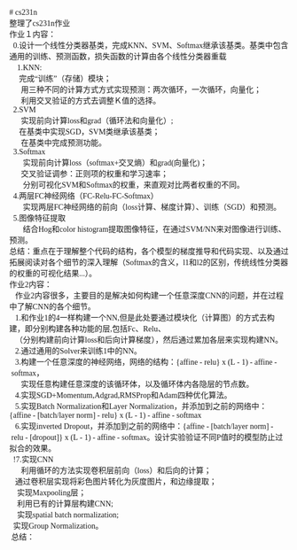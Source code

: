 <style class="fox_global_style"> div.fox_html_content { line-height: 1.5;} /* 一些默认样式 */ blockquote { margin-Top: 0px; margin-Bottom: 0px; margin-Left: 0.5em } ol, ul { margin-Top: 0px; margin-Bottom: 0px; list-style-position: inside; } p { margin-Top: 0px; margin-Bottom: 0px } </style><span style="font-family: &quot;" microsoft="" yahei="" ui'";="" font-size:="" 14px;="" color:="" rgb(0,="" 0,="" 0);="" background-color:="" rgba(0,="" font-weight:="" normal;="" font-style:="" normal;text-decoration:="" none;'="">#&nbsp;cs231n<br>整理了cs231n作业<br>作业１内容：<br>&nbsp;&nbsp;0.设计一个线性分类器基类，完成KNN、SVM、Softmax继承该基类。基类中包含通用的训练、预测函数，损失函数的计算由各个线性分类器重载<br>　1.KNN:<br><span style="white-space: pre;">	</span>&nbsp;&nbsp;完成“训练”（存储）模块；<br><span style="white-space: pre;">	</span>&nbsp;&nbsp;用三种不同的计算方式方式实现预测：两次循环，一次循环，向量化；<br>&nbsp;&nbsp;&nbsp;&nbsp;&nbsp;&nbsp;利用交叉验证的方式去调整Ｋ值的选择。<br>&nbsp;&nbsp;2.SVM<br><span style="white-space: pre;">	</span>&nbsp;&nbsp;&nbsp;实现前向计算loss和grad（循环法和向量化）;<br><span style="white-space: pre;">	</span>&nbsp;&nbsp;&nbsp;在基类中实现SGD，SVM类继承该基类；<br><span style="white-space: pre;">	</span>&nbsp;&nbsp;&nbsp;在基类中完成预测功能。<br>&nbsp;&nbsp;3.Softmax<br>&nbsp;&nbsp;&nbsp;&nbsp;&nbsp;&nbsp;&nbsp;实现前向计算loss（softmax+交叉熵）和grad(向量化)；<br><span style="white-space: pre;">	</span>&nbsp;&nbsp;&nbsp;交叉验证调参：正则项的权重和学习速率；<br><span style="white-space: pre;">	</span>&nbsp;&nbsp;&nbsp;分别可视化SVM和Softmax的权重，来直观对比两者权重的不同。<br>&nbsp;&nbsp;4.两层FC神经网络（FC-Relu-FC-Softmax）<br>&nbsp;&nbsp;&nbsp;&nbsp;&nbsp;&nbsp;&nbsp;实现两层FC神经网络的前向（loss计算、梯度计算）、训练（SGD）和预测。<br>&nbsp;&nbsp;5.图像特征提取<br>&nbsp;&nbsp;&nbsp;&nbsp;&nbsp;&nbsp;&nbsp;结合Hog和color&nbsp;histogram提取图像特征，在通过SVM/NN来对图像进行训练、预测。<br>总结：重点在于理解整个代码的结构，各个模型的梯度推导和代码实现、以及通过拓展阅读对各个细节的深入理解（Softmax的含义，l1和l2的区别，传统线性分类器的权重的可视化结果...）。<br>作业2内容：<br>&nbsp;&nbsp;&nbsp;作业2内容很多，主要目的是解决如何构建一个任意深度CNN的问题，并在过程中了解CNN的各个细节。<span style="white-space: pre;">	</span><br>&nbsp;&nbsp;&nbsp;1.和作业1的4一样构建一个NN,但是此处要通过模块化（计算图）的方式去构建，即分别构建各种功能的层,包括Fc、Relu、<br>&nbsp;&nbsp;&nbsp;（分别构建前向计算loss和后向计算梯度），然后通过累加各层来实现构建NN。<br>&nbsp;&nbsp;&nbsp;2.通过通用的Solver来训练1中的NN。<br>&nbsp;&nbsp;&nbsp;3.构建一个任意深度的神经网络，网络的结构：{affine&nbsp;-&nbsp;relu}&nbsp;x&nbsp;(L&nbsp;-&nbsp;1)&nbsp;-&nbsp;affine&nbsp;-&nbsp;softmax，<br>&nbsp;&nbsp;&nbsp;&nbsp;&nbsp;&nbsp;实现任意构建任意深度的该循环体，以及循环体内各隐层的节点数。&nbsp;<br>&nbsp;&nbsp;&nbsp;4.实现SGD+Momentum,Adgrad,RMSProp和Adam四种优化算法。<br>&nbsp;&nbsp;&nbsp;5.实现Batch&nbsp;Normalization和Layer&nbsp;Normalization，并添加到之前的网络中：{affine&nbsp;-&nbsp;[batch/layer&nbsp;norm]&nbsp;-&nbsp;relu}&nbsp;x&nbsp;(L&nbsp;-&nbsp;1)&nbsp;-&nbsp;affine&nbsp;-&nbsp;softmax<br>&nbsp;&nbsp;&nbsp;6.实现inverted&nbsp;Dropout，并添加到之前的网络中：{affine&nbsp;-&nbsp;[batch/layer&nbsp;norm]&nbsp;-&nbsp;relu&nbsp;-&nbsp;[dropout]}&nbsp;x&nbsp;(L&nbsp;-&nbsp;1)&nbsp;-&nbsp;affine&nbsp;-&nbsp;softmax。设计实验验证不同P值时的模型防止过拟合的效果。<br>&nbsp;&nbsp;!7.实现CNN<br><span style="white-space: pre;">	</span>&nbsp;&nbsp;&nbsp;&nbsp;利用循环的方法实现卷积层前向（loss）和后向的计算；<br><span style="white-space: pre;">	</span><span style="white-space: pre;">	</span>通过卷积层实现将彩色图片转化为灰度图片，和边缘提取；<br><span style="white-space: pre;">	</span><span style="white-space: pre;">	</span>实现Maxpooling层；<br><span style="white-space: pre;">	</span><span style="white-space: pre;">	</span>利用已有的计算层构建CNN;<br><span style="white-space: pre;">	</span><span style="white-space: pre;">	</span>实现spatial&nbsp;batch&nbsp;normalization;<br><span style="white-space: pre;">	</span><span style="white-space: pre;">	</span>实现Group&nbsp;Normalization。<br>&nbsp;总结：<br>&nbsp; &nbsp; &nbsp; &nbsp; &nbsp; &nbsp;&nbsp;</span>
            
